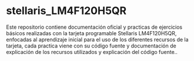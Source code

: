 # stellaris_LM4F120H5QR
Este repositorio contiene documentación oficial  y practicas de ejercicios básicos realizadas con la tarjeta programable Stellaris LM4F120H5QR, enfocadas al aprendizaje inicial para el uso de los diferentes recursos de la tarjeta, cada practica viene con su código fuente y documentación de explicación de los recursos utilizados y explicación del código fuente..
